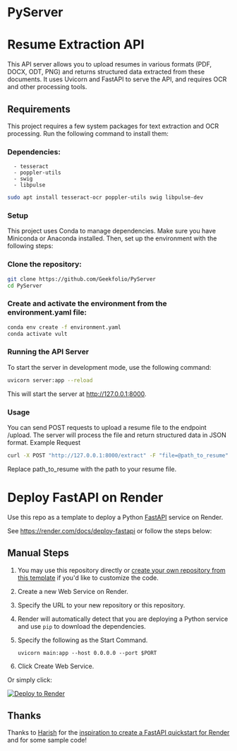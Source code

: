 # PyServer

# Resume Extraction API

This API server allows you to upload resumes in various formats (PDF, DOCX, ODT, PNG) and returns structured data extracted from these documents. It uses Uvicorn and FastAPI to serve the API, and requires OCR and other processing tools.

## Requirements

This project requires a few system packages for text extraction and OCR processing. Run the following command to install them:


### Dependencies:

      - tesseract
      - poppler-utils
      - swig
      - libpulse

```bash
sudo apt install tesseract-ocr poppler-utils swig libpulse-dev
```

### Setup

This project uses Conda to manage dependencies. Make sure you have Miniconda or Anaconda installed. Then, set up the environment with the following steps:

### Clone the repository:

```bash
git clone https://github.com/Geekfolio/PyServer
cd PyServer
```

### Create and activate the environment from the environment.yaml file:

```bash
conda env create -f environment.yaml
conda activate vult
```

### Running the API Server

To start the server in development mode, use the following command:
```bash
uvicorn server:app --reload
```

This will start the server at http://127.0.0.1:8000.

### Usage

You can send POST requests to upload a resume file to the endpoint /upload. The server will process the file and return structured data in JSON format.
Example Request

```bash
curl -X POST "http://127.0.0.1:8000/extract" -F "file=@path_to_resume"
```
Replace path_to_resume with the path to your resume file.



# Deploy FastAPI on Render

Use this repo as a template to deploy a Python [FastAPI](https://fastapi.tiangolo.com) service on Render.

See https://render.com/docs/deploy-fastapi or follow the steps below:

## Manual Steps

1. You may use this repository directly or [create your own repository from this template](https://github.com/render-examples/fastapi/generate) if you'd like to customize the code.
2. Create a new Web Service on Render.
3. Specify the URL to your new repository or this repository.
4. Render will automatically detect that you are deploying a Python service and use `pip` to download the dependencies.
5. Specify the following as the Start Command.

    ```shell
    uvicorn main:app --host 0.0.0.0 --port $PORT
    ```

6. Click Create Web Service.

Or simply click:

[![Deploy to Render](https://render.com/images/deploy-to-render-button.svg)](https://render.com/deploy?repo=https://github.com/render-examples/fastapi)

## Thanks

Thanks to [Harish](https://harishgarg.com) for the [inspiration to create a FastAPI quickstart for Render](https://twitter.com/harishkgarg/status/1435084018677010434) and for some sample code!
